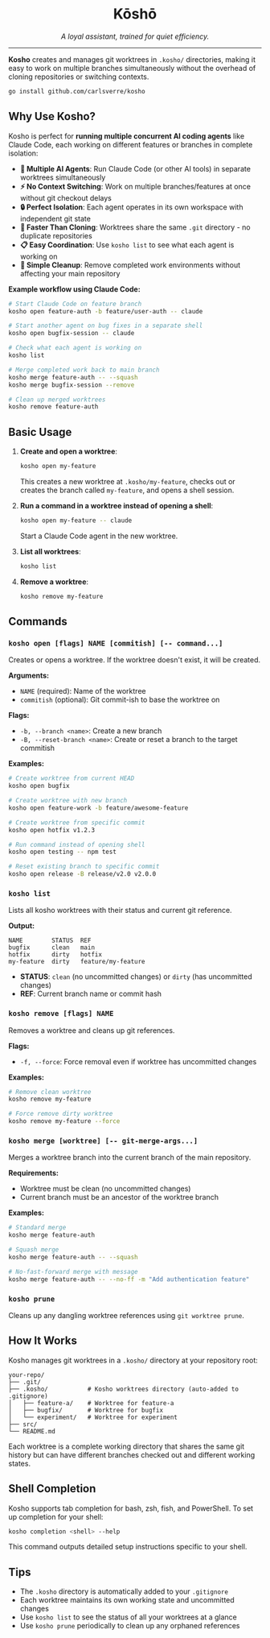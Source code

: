 <p align="center">
  <h1 align="center">Kōshō</h1>
  <p align="center"><em>A loyal assistant, trained for quiet efficiency.</em></p>
</p>

---

**Kosho** creates and manages git worktrees in `.kosho/` directories, making it easy to work on multiple branches simultaneously without the overhead of cloning repositories or switching contexts.

```bash
go install github.com/carlsverre/kosho
```

## Why Use Kosho?

Kosho is perfect for **running multiple concurrent AI coding agents** like Claude Code, each working on different features or branches in complete isolation:

- **🤖 Multiple AI Agents**: Run Claude Code (or other AI tools) in separate worktrees simultaneously
- **⚡ No Context Switching**: Work on multiple branches/features at once without git checkout delays
- **🔒 Perfect Isolation**: Each agent operates in its own workspace with independent git state
- **🚀 Faster Than Cloning**: Worktrees share the same `.git` directory - no duplicate repositories
- **📋 Easy Coordination**: Use `kosho list` to see what each agent is working on
- **🧹 Simple Cleanup**: Remove completed work environments without affecting your main repository

**Example workflow using Claude Code:**

```bash
# Start Claude Code on feature branch
kosho open feature-auth -b feature/user-auth -- claude

# Start another agent on bug fixes in a separate shell
kosho open bugfix-session -- claude

# Check what each agent is working on
kosho list

# Merge completed work back to main branch
kosho merge feature-auth -- --squash
kosho merge bugfix-session --remove

# Clean up merged worktrees
kosho remove feature-auth
```

## Basic Usage

1. **Create and open a worktree**:

   ```bash
   kosho open my-feature
   ```

   This creates a new worktree at `.kosho/my-feature`, checks out or creates the branch called `my-feature`, and opens a shell session.

2. **Run a command in a worktree instead of opening a shell**:

   ```bash
   kosho open my-feature -- claude
   ```

   Start a Claude Code agent in the new worktree.

3. **List all worktrees**:

   ```bash
   kosho list
   ```

4. **Remove a worktree**:

   ```bash
   kosho remove my-feature
   ```

## Commands

### `kosho open [flags] NAME [commitish] [-- command...]`

Creates or opens a worktree. If the worktree doesn't exist, it will be created.

**Arguments:**

- `NAME` (required): Name of the worktree
- `commitish` (optional): Git commit-ish to base the worktree on

**Flags:**

- `-b, --branch <name>`: Create a new branch
- `-B, --reset-branch <name>`: Create or reset a branch to the target commitish

**Examples:**

```bash
# Create worktree from current HEAD
kosho open bugfix

# Create worktree with new branch
kosho open feature-work -b feature/awesome-feature

# Create worktree from specific commit
kosho open hotfix v1.2.3

# Run command instead of opening shell
kosho open testing -- npm test

# Reset existing branch to specific commit
kosho open release -B release/v2.0 v2.0.0
```

### `kosho list`

Lists all kosho worktrees with their status and current git reference.

**Output:**

```
NAME        STATUS  REF
bugfix      clean   main
hotfix      dirty   hotfix
my-feature  dirty   feature/my-feature
```

- **STATUS**: `clean` (no uncommitted changes) or `dirty` (has uncommitted changes)
- **REF**: Current branch name or commit hash

### `kosho remove [flags] NAME`

Removes a worktree and cleans up git references.

**Flags:**

- `-f, --force`: Force removal even if worktree has uncommitted changes

**Examples:**

```bash
# Remove clean worktree
kosho remove my-feature

# Force remove dirty worktree
kosho remove my-feature --force
```

### `kosho merge [worktree] [-- git-merge-args...]`

Merges a worktree branch into the current branch of the main repository.

**Requirements:**

- Worktree must be clean (no uncommitted changes)
- Current branch must be an ancestor of the worktree branch

**Examples:**

```bash
# Standard merge
kosho merge feature-auth

# Squash merge
kosho merge feature-auth -- --squash

# No-fast-forward merge with message
kosho merge feature-auth -- --no-ff -m "Add authentication feature"
```

### `kosho prune`

Cleans up any dangling worktree references using `git worktree prune`.

## How It Works

Kosho manages git worktrees in a `.kosho/` directory at your repository root:

```
your-repo/
├── .git/
├── .kosho/           # Kosho worktrees directory (auto-added to .gitignore)
│   ├── feature-a/    # Worktree for feature-a
│   ├── bugfix/       # Worktree for bugfix
│   └── experiment/   # Worktree for experiment
├── src/
└── README.md
```

Each worktree is a complete working directory that shares the same git history but can have different branches checked out and different working states.

## Shell Completion

Kosho supports tab completion for bash, zsh, fish, and PowerShell. To set up completion for your shell:

```bash
kosho completion <shell> --help
```

This command outputs detailed setup instructions specific to your shell.

## Tips

- The `.kosho` directory is automatically added to your `.gitignore`
- Each worktree maintains its own working state and uncommitted changes
- Use `kosho list` to see the status of all your worktrees at a glance
- Use `kosho prune` periodically to clean up any orphaned references
